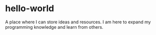 # hello-world
A place where I can store ideas and resources. I am here to expand my programming knowledge and learn from others. 
